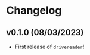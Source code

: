 # Changelog

<!--next-version-placeholder-->

## v0.1.0 (08/03/2023)

- First release of `drivereader`!